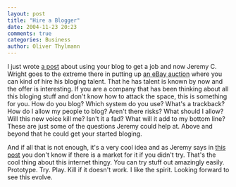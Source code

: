 ```yaml
---
layout: post
title: "Hire a Blogger"
date: 2004-11-23 20:23
comments: true
categories: Business
author: Oliver Thylmann
---
```



I just wrote [a post](http://owt.typepad.com/blog/2004/11/your_job_blog.html) about using your blog to get a job and now Jeremy C. Wright goes to the extreme there in putting up [an eBay auction](http://cgi.ebay.com/ws/eBayISAPI.dll?ViewItem&amp;item=5142129647) where you can kind of hire his bloging talent. That he has talent is known by now and the offer is interesting. If you are a company that has been thinking about all this bloging stuff and don't know how to attack the space, this is something for you. How do you blog? Which system do you use? What's a trackback? How do I allow my people to blog? Aren't there risks? What should I allow? Will this new voice kill me? Isn't it a fad? What will it add to my bottom line? These are just some of the questions Jeremy could help at. Above and beyond that he could get your started bloging. 

And if all that is not enough, it's a very cool idea and as Jeremy says in [this post](http://www.ensight.org/archives/2004/11/23/ebay-blogger-for-hire-auction/) you don't know if there is a market for it if you didn't try. That's the cool thing about this internet thingy. You can try stuff out amazingly easily. Prototype. Try. Play. Kill if it doesn't work. I like the spirit. Looking forward to see this evolve.


